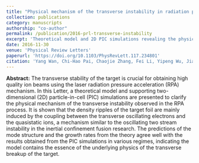 ```yaml
---
title: "Physical mechanism of the transverse instability in radiation pressure ion acceleration"
collection: publications
category: manuscripts
authorship: "co-author"
permalink: /publication/2016-prl-transverse-instability
excerpt: 'Theoretical model and 2D PIC simulations revealing the physical mechanism behind transverse instability in radiation pressure ion acceleration, analogous to oscillating two-stream instability in ICF research.'
date: 2016-11-30
venue: 'Physical Review Letters'
paperurl: 'https://doi.org/10.1103/PhysRevLett.117.234801'
citation: 'Yang Wan, Chi-Hao Pai, Chaojie Zhang, Fei Li, Yipeng Wu, Jianfei Hua, Wei Lu, Yuqiu Gu, Luis O. Silva, Chan Joshi, Warren B. Mori, "Physical mechanism of the transverse instability in radiation pressure ion acceleration," <i>Phys. Rev. Lett.</i> 117, 234801 (2016).'
---
```

**Abstract:** The transverse stability of the target is crucial for obtaining high quality ion beams using the laser radiation pressure acceleration (RPA) mechanism. In this Letter, a theoretical model and supporting two-dimensional (2D) particle-in-cell (PIC) simulations are presented to clarify the physical mechanism of the transverse instability observed in the RPA process. It is shown that the density ripples of the target foil are mainly induced by the coupling between the transverse oscillating electrons and the quasistatic ions, a mechanism similar to the oscillating two stream instability in the inertial confinement fusion research. The predictions of the mode structure and the growth rates from the theory agree well with the results obtained from the PIC simulations in various regimes, indicating the model contains the essence of the underlying physics of the transverse breakup of the target.
